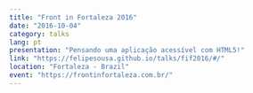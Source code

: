 ```yaml
---
title: "Front in Fortaleza 2016"
date: "2016-10-04"
category: talks
lang: pt
presentation: "Pensando uma aplicação acessível com HTML5!"
link: "https://felipesousa.github.io/talks/fif2016/#/"
location: "Fortaleza - Brazil"
event: "https://frontinfortaleza.com.br/"
---
```

